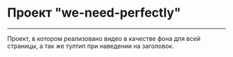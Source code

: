 # Проект "we-need-perfectly"
------
Проект, в котором реализовано видео в качестве фона для всей страницы, а так же тултип при наведении на заголовок.
